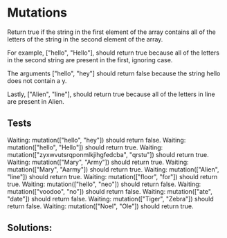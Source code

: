# Mutations

Return true if the string in the first element of the array contains all of the letters of the string in the second element of the array.

For example, ["hello", "Hello"], should return true because all of the letters in the second string are present in the first, ignoring case.

The arguments ["hello", "hey"] should return false because the string hello does not contain a y.

Lastly, ["Alien", "line"], should return true because all of the letters in line are present in Alien.

## Tests

Waiting: mutation(["hello", "hey"]) should return false.
Waiting: mutation(["hello", "Hello"]) should return true.
Waiting: mutation(["zyxwvutsrqponmlkjihgfedcba", "qrstu"]) should return true.
Waiting: mutation(["Mary", "Army"]) should return true.
Waiting: mutation(["Mary", "Aarmy"]) should return true.
Waiting: mutation(["Alien", "line"]) should return true.
Waiting: mutation(["floor", "for"]) should return true.
Waiting: mutation(["hello", "neo"]) should return false.
Waiting: mutation(["voodoo", "no"]) should return false.
Waiting: mutation(["ate", "date"]) should return false.
Waiting: mutation(["Tiger", "Zebra"]) should return false.
Waiting: mutation(["Noel", "Ole"]) should return true.

## Solutions:
